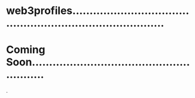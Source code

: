 # web3profiles................................................................................
# Coming Soon.........................................................
.

